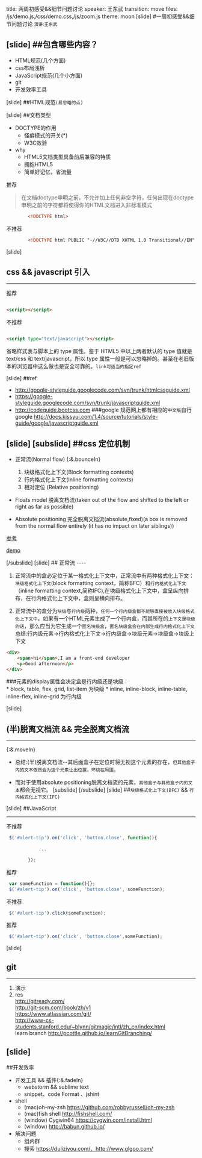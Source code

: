 title: 两周初感受&&细节问题讨论
speaker: 王东武
transition: move
files: /js/demo.js,/css/demo.css,/js/zoom.js
theme: moon
[slide]
#一周初感受&&细节问题讨论
<small>演讲:王东武</small>

[slide]
##包含哪些内容？
----
* HTML规范(几个方面)
* css布局浅析
* JavaScript规范(几个小方面)
* git 
* 开发效率工具

[slide]
##HTML规范`(易忽略的点)`

[slide]
##文档类型
* DOCTYPE的作用
    - 怪癖模式的开关(*)
    - W3C效验
* why
    - HTML5文档类型具备前后兼容的特质
    - 拥抱HTML5
    - 简单好记忆，省流量
 
推荐  <br/>
> 在文档doctype申明之前，不允许加上任何非空字符，任何出现在doctype申明之前的字符都将使得你的HTML文档进入非标准模式


```html
        <!DOCTYPE html>
```
不推荐
```html
        <!DOCTYPE html PUBLIC "-//W3C//DTD XHTML 1.0 Transitional//EN" "http://www.w3.org/TR/xhtml1/DTD/xhtml1-transitional.dtd">
```

[slide]
## css && javascript 引入
----
推荐
```html

<script></script>
```
不推荐
```html

<script type="text/javascript"></script>
```


省略样式表与脚本上的 type 属性。鉴于 HTML5 中以上两者默认的 type 值就是 text/css 和 text/javascript，所以 type 属性一般是可以忽略掉的。甚至在老旧版本的浏览器中这么做也是安全可靠的。`link可适当的指定ref`

[slide]
##ref
* <a target="_blank" href="http://google-styleguide.googlecode.com/svn/trunk/htmlcssguide.xml">http://google-styleguide.googlecode.com/svn/trunk/htmlcssguide.xml</a>
* <a target="_blank" href="https://google-styleguide.googlecode.com/svn/trunk/javascriptguide.xml">https://google-styleguide.googlecode.com/svn/trunk/javascriptguide.xml</a>
* <a target="_blank" href="http://codeguide.bootcss.com">http://codeguide.bootcss.com</a>
###google 规范网上都有相应的`中文版`自行google
<a href="http://docs.kissyui.com/1.4/source/tutorials/style-guide/google/javascriptguide.xml" target="_blank">http://docs.kissyui.com/1.4/source/tutorials/style-guide/google/javascriptguide.xml</a>

[slide]
[subslide]
##css 定位机制
---
* 正常流(Normal flow) {:&.bounceIn}
    1. 块级格式化上下文(Block formatting contexts)
    2. 行内格式化上下文(Inline formatting contexts)
    3. 相对定位 (Relative positioning)
    
* Floats model 脱离文档流(taken out of the flow and shifted to the left or right as far as possible)
* Absolute positioning 完全脱离文档流(absolute,fixed)(a box is removed from the normal flow entirely (it has no impact on later siblings))

<a target="_blank" href="#http://www.w3.org/TR/CSS21/visuren.html#block-formatting">参考</a>
<p><a href="http://codepen.io/wangdongwu/pen/MYxMEW" target="_blank">demo</a></p>
[/subslide]
[slide]
## 正常流
----

1. 正常流中的盒必定位于某一格式化上下文中，正常流中有两种格式化上下文：`块级格式化上下文`(block formatting context，简称BFC）和`行内格式化上下文`（inline formatting context,简称IFC),在块级格式化上下文中，盒呈纵向排布，在行内格式化上下文中，盒则呈横向排布。

2. 正常流中的盒分为`块级`与`行内级`两种，`任何一个行内级盒都不能够直接被放入块级格式化上下文中`。如果有一个HTML元素生成了一个行内盒，而其所在的`上下文是块级的话`，那么应当为它生成一个`匿名块级盒`，`匿名块级盒会在内部生成行内格式化上下文`
总结:行内级元素->行内格式化上下文->行内级盒->块级元素->块级盒->块级上下文

```html
<div>
    <span>hi</span>,I am a front-end developer
    <p>Good afternoon</p>
</div>
```

    
###元素的display属性会决定盒是行内级还是块级：<br />
    * block, table, flex, grid, list-item 为块级
    * inline, inline-block, inline-table, inline-flex, inline-grid 为行内级

[slide]
## (半)脱离文档流 && 完全脱离文档流
----
{:&.moveIn}
* 总结:(半)脱离文档流--其后面盒子在定位时将无视这个元素的存在，`但其他盒子内的文本依然会为这个元素让出位置，环绕在周围`。

* 而对于使用absolute positioning脱离文档流的元素，`其他盒子与其他盒子内的文本`都会无视它。
[subslide]
[/subslide]
[slide]
##`块级格式化上下文(BFC)` && `行内格式化上下文(IFC)`

[slide]
##JavaScript

----
不推荐
```javascript
 $('#alert-tip').on('click', 'button.close', function(){
        
            ...

        });
```
推荐
```javascript
 var someFunction = function(){};
 $('#alert-tip').on('click', 'button.close', someFunction);

```
不推荐
```javascript
 $('#alert-tip').click(someFunction);
```
推荐
```javascript
 $('#alert-tip').on('click', 'button.close',someFunction);
```

[slide]
## git 
----
1. 演示
2. res <br/>
    http://gitready.com/ <br/>
    http://git-scm.com/book/zh/v1 <br/>
    https://www.atlassian.com/git/ <br/>
    http://www-cs-students.stanford.edu/~blynn/gitmagic/intl/zh_cn/index.html <br/>
    learn branch http://pcottle.github.io/learnGitBranching/


[slide]
---
##开发效率
* 开发工具 && 插件{:&.fadeIn}
    - webstorm && sublime text
    - snippet、code Format 、jshint
* shell
    - (mac)oh-my-zsh https://github.com/robbyrussell/oh-my-zsh
    - (mac)fish shell http://fishshell.com/
    - (window) Cygwin64 https://cygwin.com/install.html
    - (window) http://babun.github.io/
* 解决问题
    - 组内群
    - 搜索 https://duliziyou.com/、http://www.glgoo.com/
